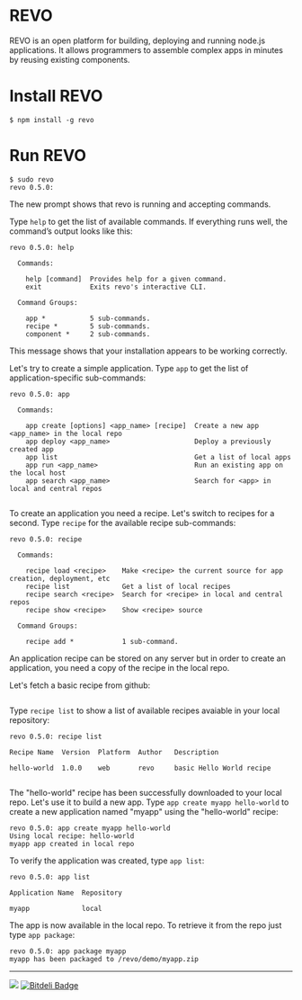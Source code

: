 REVO
===

REVO is an open platform for building, deploying and running node.js applications. It allows programmers to assemble complex apps in minutes by reusing existing components.

Install REVO
===

```
$ npm install -g revo
```

Run REVO
===
```
$ sudo revo
revo 0.5.0: 
```
The new prompt shows that revo is running and accepting commands.

Type `help` to get the list of available commands. If everything runs well, the command’s output looks like this:

```
revo 0.5.0: help

  Commands:

    help [command]  Provides help for a given command.
    exit            Exits revo's interactive CLI.

  Command Groups:

    app *           5 sub-commands.
    recipe *        5 sub-commands.
    component *     2 sub-commands.
```
This message shows that your installation appears to be working correctly.

Let's try to create a simple application. Type `app` to get the list of application-specific sub-commands:

```
revo 0.5.0: app

  Commands:

    app create [options] <app_name> [recipe]  Create a new app <app_name> in the local repo
    app deploy <app_name>                     Deploy a previously created app
    app list                                  Get a list of local apps
    app run <app_name>                        Run an existing app on the local host
    app search <app_name>                     Search for <app> in local and central repos


```

To create an application you need a recipe. Let's switch to recipes for a second. Type `recipe` for the available recipe sub-commands:

```
revo 0.5.0: recipe

  Commands:

    recipe load <recipe>    Make <recipe> the current source for app creation, deployment, etc
    recipe list             Get a list of local recipes
    recipe search <recipe>  Search for <recipe> in local and central repos
    recipe show <recipe>    Show <recipe> source

  Command Groups:

    recipe add *            1 sub-command.
```

An application recipe can be stored on any server but in order to create an application, you need a copy of the recipe in the local repo.

Let's fetch a basic recipe from github:

```

```

Type `recipe list` to show a list of available recipes avaiable in your local repository:

```
revo 0.5.0: recipe list

Recipe Name  Version  Platform  Author   Description

hello-world  1.0.0    web       revo     basic Hello World recipe
	
```

The "hello-world" recipe has been successfully downloaded to your local repo. Let's use it to build a new app. Type `app create myapp hello-world` to create a new application named "myapp" using the "hello-world" recipe: 

```
revo 0.5.0: app create myapp hello-world
Using local recipe: hello-world
myapp app created in local repo
```

To verify the application was created, type `app list`:

```
revo 0.5.0: app list

Application Name  Repository

myapp             local
```

The app is now available in the local repo. To retrieve it from the repo just type `app package`:

```
revo 0.5.0: app package myapp
myapp has been packaged to /revo/demo/myapp.zip
```

---

![](https://travis-ci.org/clonq/revo.svg?branch=master)
[![Bitdeli Badge](https://d2weczhvl823v0.cloudfront.net/clonq/revo/trend.png)](https://bitdeli.com/free "Bitdeli Badge")
